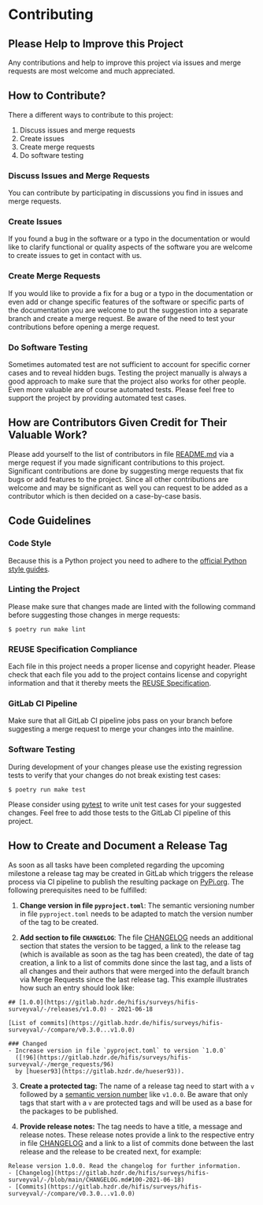 <!--
hifis-surveyval
Framework to help developing analysis scripts for the HIFIS Software survey.

SPDX-FileCopyrightText: 2021 HIFIS Software <support@hifis.net>

SPDX-License-Identifier: GPL-3.0-or-later

This program is free software: you can redistribute it and/or modify
it under the terms of the GNU General Public License as published by
the Free Software Foundation, either version 3 of the License, or
(at your option) any later version.

This program is distributed in the hope that it will be useful,
but WITHOUT ANY WARRANTY; without even the implied warranty of
MERCHANTABILITY or FITNESS FOR A PARTICULAR PURPOSE.  See the
GNU General Public License for more details.

You should have received a copy of the GNU General Public License
along with this program. If not, see <http://www.gnu.org/licenses/>.
-->

# Contributing

## Please Help to Improve this Project

Any contributions and help to improve this project via issues and merge requests
are most welcome and much appreciated.

## How to Contribute?

There a different ways to contribute to this project:

1. Discuss issues and merge requests
2. Create issues
3. Create merge requests
4. Do software testing

###  Discuss Issues and Merge Requests

You can contribute by participating in discussions you find in issues and 
merge requests.

### Create Issues

If you found a bug in the software or a typo in the documentation or
would like to clarify functional or quality aspects of the software you are
welcome to create issues to get in contact with us.

### Create Merge Requests

If you would like to provide a fix for a bug or a typo in the documentation or
even add or change specific features of the software or specific parts of the
documentation you are welcome to put the suggestion into a separate branch
and create a merge request.
Be aware of the need to test your contributions before opening a merge request.

### Do Software Testing

Sometimes automated test are not sufficient to account for specific corner 
cases and to reveal hidden bugs.
Testing the project manually is always a good approach to make sure that
the project also works for other people.
Even more valuable are of course automated tests.
Please feel free to support the project by providing automated test cases.

## How are Contributors Given Credit for Their Valuable Work?

Please add yourself to the list of contributors in file 
[README.md](README.md#contributors) 
via a merge request if you made significant contributions to this project.
Significant contributions are done by suggesting merge requests that fix
bugs or add features to the project.
Since all other contributions are welcome and may be significant as well 
you can request to be added as a contributor which is then decided on a 
case-by-case basis.

## Code Guidelines

### Code Style

Because this is a Python project you need to adhere to the 
[official Python style guides](https://www.python.org/dev/peps/pep-0008/).

### Linting the Project

Please make sure that changes made are linted with the following command 
before suggesting those changes in merge requests:

```shell
$ poetry run make lint
```

### REUSE Specification Compliance

Each file in this project needs a proper license and copyright header.
Please check that each file you add to the project contains license and 
copyright information and that it thereby meets the
[REUSE Specification](https://reuse.software/spec/).

### GitLab CI Pipeline

Make sure that all GitLab CI pipeline jobs pass on your branch before 
suggesting a merge request to merge your changes into the mainline.

### Software Testing 

During development of your changes please use the existing regression tests
to verify that your changes do not break existing test cases:

```shell
$ poetry run make test
```

Please consider using [pytest](https://docs.pytest.org/) to write 
unit test cases for your suggested changes.
Feel free to add those tests to the GitLab CI pipeline of this project.

## How to Create and Document a Release Tag

As soon as all tasks have been completed regarding the upcoming milestone a 
release tag may be created in GitLab which triggers the release process via CI
pipeline to publish the resulting package on [PyPi.org](https://pypi.org).
The following prerequisites need to be fulfilled:

1. **Change version in file `pyproject.toml`**:
The semantic versioning number in file `pyproject.toml` needs to be adapted
to match the version number of the tag to be created.

2. **Add section to file `CHANGELOG`**:
The file [CHANGELOG](CHANGELOG.md) needs an additional section that 
states the version to be tagged, a link to the release tag (which is available
as soon as the tag has been created), the date of tag creation, a link to a list
of commits done since the last tag, and a lists of all changes and their authors
that were merged into the default branch via Merge Requests since the last
release tag.
This example illustrates how such an entry should look like:
```
## [1.0.0](https://gitlab.hzdr.de/hifis/surveys/hifis-surveyval/-/releases/v1.0.0) - 2021-06-18

[List of commits](https://gitlab.hzdr.de/hifis/surveys/hifis-surveyval/-/compare/v0.3.0...v1.0.0)

### Changed
- Increase version in file `pyproject.toml` to version `1.0.0`
  ([!96](https://gitlab.hzdr.de/hifis/surveys/hifis-surveyval/-/merge_requests/96)
  by [hueser93](https://gitlab.hzdr.de/hueser93)).
```

3. **Create a protected tag:**
The name of a release tag need to start with a `v` followed by a [semantic
version number](https://semver.org) like `v1.0.0`. 
Be aware that only tags that start with a `v` are protected tags and will be
used as a base for the packages to be published.

4. **Provide release notes:**
The tag needs to have a title, a message and release notes. 
These release notes provide a link to the respective entry in file
[CHANGELOG](CHANGELOG.md) and a link to a list of commits done between the last
release and the release to be created next, for example:
```
Release version 1.0.0. Read the changelog for further information.
- [Changelog](https://gitlab.hzdr.de/hifis/surveys/hifis-surveyval/-/blob/main/CHANGELOG.md#100-2021-06-18)
- [Commits](https://gitlab.hzdr.de/hifis/surveys/hifis-surveyval/-/compare/v0.3.0...v1.0.0)
```
